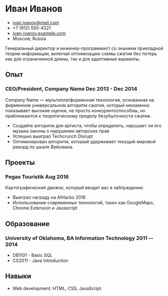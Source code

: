 <!-- The (first) h1 will be used as the <title> of the HTML page -->
# Иван Иванов

<!-- The unordered list immediately after the h1 will be formatted on a single
line. It is intended to be used for contact details -->
- <ivan.ivanov@mail.com>
- +7 (912) 555-4321
- [ivan-ivanov.example.com](http://ivan-ivanov.example.com)
- Moscow, Russia

<!-- The paragraph after the h1 and ul and before the first h2 is optional. It
is intended to be used for a short summary. -->
Генеральный директор и инженер-программист со знанием прикладной теории информации,
включая оптимизацию схемы сжатия без потерь как для ограниченной длины, так и для
адаптивные варианты.

## Опыт
<!-- You have to wrap the "left" and "right" half of these headings in spans by
hand -->

### CEO/President, Company Name Dec 2013 - Dec 2014
Company Name — мультиплатформенная технология, основанная на фирменном универсальном
алгоритм сжатия, который неизменно показывает высокие оценки,
не просто конкурентоспособны, но приближаются к теоретическому пределу безубыточности
сжатие.

- Создайте алгоритм для артиста, чтобы определить, нарушает ли его музыка законы о нарушении авторских прав
- Успешно выиграл Techcrunch Disrupt
- Оптимизирован алгоритм, который удерживает текущий мировой рекорд по шкале Вейсмана.

## Проекты

### Pegas Touristik Aug 2016

Картографический движок, который вводит вас в заблуждение: 

- Выиграл награду на AIHacks 2016 
- Использование современных технологий, таких как GoogleMaps, Chrome Extension и Javascript

## Образование

### University of Oklahoma, BA Information Technology 2011 -- 2014

  - DB1101 - Basic SQL
  - CS2011 - Java Introduction

## Навыки

 - Web development: HTML, CSS, JavaScript
